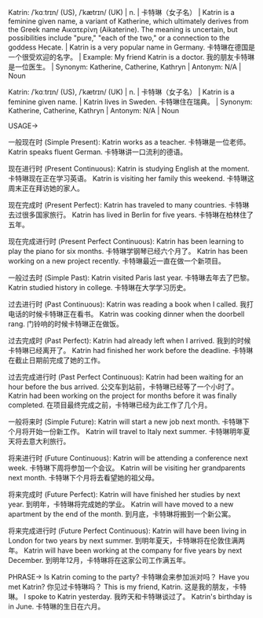 Katrin: /ˈkɑːtrɪn/ (US), /ˈkætrɪn/ (UK) | n. | 卡特琳（女子名） | Katrin is a feminine given name, a variant of Katherine, which ultimately derives from the Greek name Αικατερίνη (Aikaterine).  The meaning is uncertain, but possibilities include "pure," "each of the two," or a connection to the goddess Hecate. |  Katrin is a very popular name in Germany.  卡特琳在德国是一个很受欢迎的名字。 | Example: My friend Katrin is a doctor. 我的朋友卡特琳是一位医生。 | Synonym: Katherine, Catherine, Kathryn | Antonym: N/A | Noun


Katrin: /ˈkɑːtrɪn/ (US), /ˈkætrɪn/ (UK) | n. | 卡特琳（女子名） | Katrin is a feminine given name. | Katrin lives in Sweden. 卡特琳住在瑞典。 | Synonym: Katherine, Catherine, Kathryn | Antonym: N/A | Noun



USAGE->

一般现在时 (Simple Present):
Katrin works as a teacher. 卡特琳是一位老师。
Katrin speaks fluent German. 卡特琳讲一口流利的德语。

现在进行时 (Present Continuous):
Katrin is studying English at the moment. 卡特琳现在正在学习英语。
Katrin is visiting her family this weekend. 卡特琳这周末正在拜访她的家人。

现在完成时 (Present Perfect):
Katrin has traveled to many countries. 卡特琳去过很多国家旅行。
Katrin has lived in Berlin for five years. 卡特琳在柏林住了五年。

现在完成进行时 (Present Perfect Continuous):
Katrin has been learning to play the piano for six months. 卡特琳学钢琴已经六个月了。
Katrin has been working on a new project recently. 卡特琳最近一直在做一个新项目。

一般过去时 (Simple Past):
Katrin visited Paris last year. 卡特琳去年去了巴黎。
Katrin studied history in college. 卡特琳在大学学习历史。

过去进行时 (Past Continuous):
Katrin was reading a book when I called. 我打电话的时候卡特琳正在看书。
Katrin was cooking dinner when the doorbell rang. 门铃响的时候卡特琳正在做饭。

过去完成时 (Past Perfect):
Katrin had already left when I arrived. 我到的时候卡特琳已经离开了。
Katrin had finished her work before the deadline. 卡特琳在截止日期前完成了她的工作。

过去完成进行时 (Past Perfect Continuous):
Katrin had been waiting for an hour before the bus arrived. 公交车到站前，卡特琳已经等了一个小时了。
Katrin had been working on the project for months before it was finally completed. 在项目最终完成之前，卡特琳已经为此工作了几个月。

一般将来时 (Simple Future):
Katrin will start a new job next month. 卡特琳下个月将开始一份新工作。
Katrin will travel to Italy next summer. 卡特琳明年夏天将去意大利旅行。

将来进行时 (Future Continuous):
Katrin will be attending a conference next week. 卡特琳下周将参加一个会议。
Katrin will be visiting her grandparents next month. 卡特琳下个月将去看望她的祖父母。

将来完成时 (Future Perfect):
Katrin will have finished her studies by next year. 到明年，卡特琳将完成她的学业。
Katrin will have moved to a new apartment by the end of the month. 到月底，卡特琳将搬到一个新公寓。

将来完成进行时 (Future Perfect Continuous):
Katrin will have been living in London for two years by next summer. 到明年夏天，卡特琳将在伦敦住满两年。
Katrin will have been working at the company for five years by next December. 到明年12月，卡特琳将在这家公司工作满五年。



PHRASE->
Is Katrin coming to the party?  卡特琳会来参加派对吗？
Have you met Katrin? 你见过卡特琳吗？
This is my friend, Katrin. 这是我的朋友，卡特琳。
I spoke to Katrin yesterday. 我昨天和卡特琳谈过了。
Katrin's birthday is in June. 卡特琳的生日在六月。
